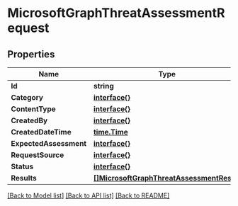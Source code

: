 # MicrosoftGraphThreatAssessmentRequest

## Properties

Name | Type | Description | Notes
------------ | ------------- | ------------- | -------------
**Id** | **string** |  | [optional] 
**Category** | [**interface{}**](.md) |  | [optional] 
**ContentType** | [**interface{}**](.md) |  | [optional] 
**CreatedBy** | [**interface{}**](.md) |  | [optional] 
**CreatedDateTime** | [**time.Time**](time.Time.md) |  | [optional] 
**ExpectedAssessment** | [**interface{}**](.md) |  | [optional] 
**RequestSource** | [**interface{}**](.md) |  | [optional] 
**Status** | [**interface{}**](.md) |  | [optional] 
**Results** | [**[]MicrosoftGraphThreatAssessmentResult**](microsoft.graph.threatAssessmentResult.md) |  | [optional] 

[[Back to Model list]](../README.md#documentation-for-models) [[Back to API list]](../README.md#documentation-for-api-endpoints) [[Back to README]](../README.md)


